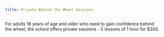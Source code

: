 ```yaml
---
title: Private Behind the Wheel Sessions
---
```

For adults 18 years of age and older who need to gain confidence behind the wheel, the school offers private sessions - 5 lessons of 1 hour for $300.